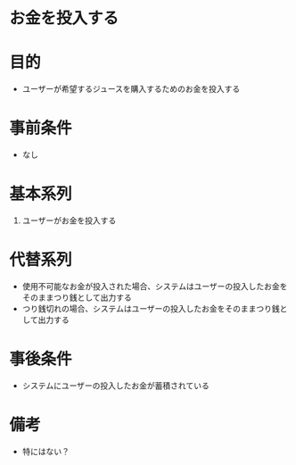 お金を投入する
=================

# 目的
   * ユーザーが希望するジュースを購入するためのお金を投入する

# 事前条件
   * なし

# 基本系列
   1. ユーザーがお金を投入する

# 代替系列
   * 使用不可能なお金が投入された場合、システムはユーザーの投入したお金をそのままつり銭として出力する
   * つり銭切れの場合、システムはユーザーの投入したお金をそのままつり銭として出力する

# 事後条件
   * システムにユーザーの投入したお金が蓄積されている

# 備考
   * 特にはない？

